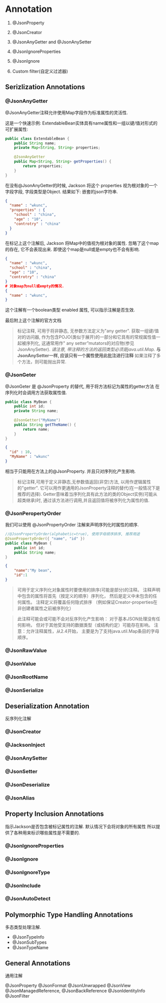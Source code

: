 # Annotation
1. @JsonProperty
2. @JsonCreator
3. @JsonAnyGetter and @JsonAnySetter

1. @JsonIgnoreProperties
2. @JsonIgnore
3. Custom filter(自定义过滤器)

## Serizlization Annotations

### @JsonAnyGetter

@JsonAnyGetter注释允许使用Map字段作为标准属性的灵活性.

这是一个快速示例:
ExtendableBean实体具有name属性和一组以键/值对形式的可扩展属性:
```java
public class ExtendableBean {
    public String name;
    private Map<String, String> properties;
 
    @JsonAnyGetter
    public Map<String, String> getProperties() {
        return properties;
    }
}
```
在没有@JsonAnyGetter的时候,
Jackson 将这个 properties 视为根对象的一个字段字段,
字段类型是Object. 结果如下: 嵌套的json字符串.
```json
{
  "name" : "wkunc",
  "properties" : {
    "school" : "china",
    "age" : "10",
    "controtry" : "china"
  }
}
```
在标记上这个注解后, Jackson 将Map中的值视为根对象的属性. 
忽略了这个map的存在, 它不会表现出来. 
即使这个map是null或是empty也不会有影响.
```json
{
  "name" : "wkunc",
  "school" : "china",
  "age" : "10",
  "controtry" : "china"
}
# 对象map为null或empty的情况.
{
  "name" : "wkunc",
}
```
这个注解有一个boolean类型 enabled 属性, 可以指示注解是否生效.

最后附上这个注解的官方文档
> 标记注释, 可用于将非静态, 无参数方法定义为"any getter".
> 获取一组键/值对的访问器,
> 作为包含POJO(类似于展开)的一部分和它具有的常规属性值一起被序列化, 
> 这通常用作" any setter”mutators的对应物(参见JsonAnySetter).
> *请注意, 带注释的方法的返回类型必须是java.util.Map.*
> **与JsonAnySetter一样, 应该只有一个属性使用此批注进行注释**
> 如果注释了多个方法，则可能抛出异常.

### @JsonGeter
@JsonGeter 是 @JsonProperty 的替代, 用于将方法标记为属性的getter方法
在序列化时会调用方法获取属性值.

```java
public class MyBean {
    public int id;
    private String name;
 
    @JsonGetter("MyName")
    public String getTheName() {
        return name;
    }
}

```
```json
{
  "id" : 10,
  "MyName" : "wkunc"
}
```
相当于只能用在方法上的@JsonProperty. 并且只对序列化产生影响.

> 标记注释,可用于定义非静态,无参数值返回(非空)方法,
> 以用作逻辑属性的"getter".
> 它可以用作更通用的JsonProperty注释的替代(在一般情况下是推荐的选择).
> Getter意味着当序列化具有此方法的类的Object实例(可能从超类继承)时,
> 通过该方法进行调用,并且返回值将被序列化为属性的值.

### @JsonPeropertyOrder
我们可以使用 @JsonPropertyOrder 注解来声明序列化时属性的顺序.

```java
//@JsonPropertyOrder(alphabetic=true), 使用字母顺序排序, 推荐用途
@JsonPropertyOrder({ "name", "id" })
public class MyBean {
    public int id;
    public String name;
}
```
```json
{
    "name":"My bean",
    "id":1
}
```
>可用于定义序列化对象属性时要使用的排序(可能是部分)的注释。
> 注释声明中包含的属性将首先（按定义的顺序）序列化，
> 然后是定义中未包含的任何属性。
> 注释定义将覆盖任何隐式排序
> （例如保证Creator-properties在非创建者属性之前被序列化） 

> 此注释可能会或可能不会对反序列化产生影响：
> 对于基本JSON处理没有任何影响，
> 但对于其他受支持的数据类型（或结构约定）可能存在影响。
> 注意：允许注释属性，从2.4开始，
> 主要是为了支持java.util.Map条目的字母顺序。

### @JsonRawValue

### @JsonValue

### @JsonRootName

### @JsonSerialize

## Deserialization Annotation
反序列化注解

### @JsonCreator

### @JacksonInject
### @JsonAnySetter
### @JsonSetter
### @JsonDeserialize
### @JsonAlias

## Property Inclusion Annotations
指示Jackson是否包含被标记属性的注解.
默认情况下会将对象的所有属性
所以提供了各种用来标识哪些属性是不需要的.

### @JsonIgnoreProperties
### @JsonIgnore
### @JsonIgnoreType
### @JsonInclude
### @JsonAutoDetect

## Polymorphic Type Handling Annotations
多态类型处理注解.
* @JsonTypeInfo
* @JsonSubTypes
* @JsonTypeName

## General Annotations
通用注解

@JsonProperty
@JsonFormat
@JsonUnwrapped
@JsonView
@JsonManagedReference, @JsonBackReference
@JsonIdentityInfo
@JsonFilter


